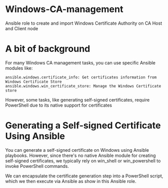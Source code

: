 # Windows-CA-management
Ansible role to create and import Windows Certificate Authority on CA Host and Client node

# A bit of background
For many Windows CA management tasks, you can use specific Ansible modules like:

	ansible.windows.certificate_info: Get certificates information from Windows Certificate Store
 	ansible.windows.win_certificate_store: Manage the Windows Certificate store
	
However, some tasks, like generating self-signed certificates, require PowerShell due to its native support for certificates

# Generating a Self-signed Certificate Using Ansible
You can generate a self-signed certificate on Windows using Ansible playbooks. 
However, since there's no native Ansible module for creating self-signed certificates, we typically rely on win_shell or win_powershell to invoke PowerShell commands.

We can encapsulate the certificate generation step into a PowerShell script, which we then execute via Ansible as show in this Ansible role.
